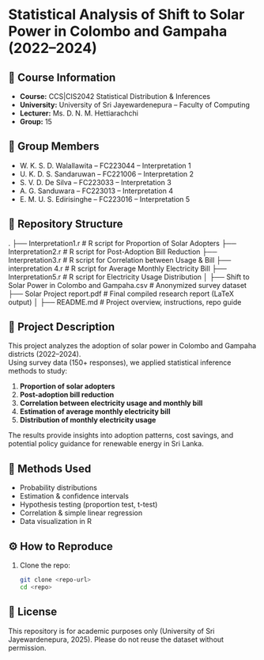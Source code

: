 # Statistical Analysis of Shift to Solar Power in Colombo and Gampaha (2022–2024)

## 📘 Course Information
- **Course:** CCS|CIS2042 Statistical Distribution & Inferences  
- **University:** University of Sri Jayewardenepura – Faculty of Computing  
- **Lecturer:** Ms. D. N. M. Hettiarachchi  
- **Group:** 15  

## 👥 Group Members
- W. K. S. D. Walallawita – FC223044 – Interpretation 1  
- U. K. D. S. Sandaruwan – FC221006 – Interpretation 2  
- S. V. D. De Silva – FC223033 – Interpretation 3  
- A. G. Sanduwara – FC223013 – Interpretation 4  
- E. M. U. S. Edirisinghe – FC223016 – Interpretation 5  

## 📂 Repository Structure
.
├── Interpretation1.r              # R script for Proportion of Solar Adopters
├── Interpretation2.r              # R script for Post-Adoption Bill Reduction
├── Interpretation3.r              # R script for Correlation between Usage & Bill
├── interpretation 4.r             # R script for Average Monthly Electricity Bill
├── Interpretation5.r              # R script for Electricity Usage Distribution
│
├── Shift to Solar Power in Colombo and Gampaha.csv   # Anonymized survey dataset
├── Solar Project report.pdf       # Final compiled research report (LaTeX output)
│
├── README.md                      # Project overview, instructions, repo guide


## 📝 Project Description
This project analyzes the adoption of solar power in Colombo and Gampaha districts (2022–2024).  
Using survey data (150+ responses), we applied statistical inference methods to study:  

1. **Proportion of solar adopters**  
2. **Post-adoption bill reduction**  
3. **Correlation between electricity usage and monthly bill**  
4. **Estimation of average monthly electricity bill**  
5. **Distribution of monthly electricity usage**  

The results provide insights into adoption patterns, cost savings, and potential policy guidance for renewable energy in Sri Lanka.

## 🔬 Methods Used
- Probability distributions  
- Estimation & confidence intervals  
- Hypothesis testing (proportion test, t-test)  
- Correlation & simple linear regression  
- Data visualization in R  

## ⚙️ How to Reproduce
1. Clone the repo:
   ```bash
   git clone <repo-url>
   cd <repo>


## 🌱 License

This repository is for academic purposes only (University of Sri Jayewardenepura, 2025).
Please do not reuse the dataset without permission.
